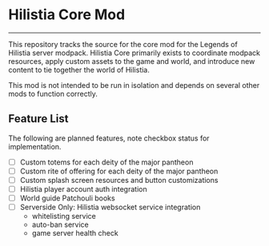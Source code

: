 # Hilistia Core Mod

---

This repository tracks the source for the core mod for the Legends of Hilistia server modpack. Hilistia Core primarily exists to coordinate modpack resources, apply custom assets to the game and world, and introduce new content to tie together the world of Hilistia.

This mod is not intended to be run in isolation and depends on several other mods to function correctly.

## Feature List
The following are planned features, note checkbox status for implementation.

 - [ ] Custom totems for each deity of the major pantheon
 - [ ] Custom rite of offering for each deity of the major pantheon
 - [ ] Custom splash screen resources and button customizations
 - [ ] Hilistia player account auth integration
 - [ ] World guide Patchouli books
 - [ ] Serverside Only: Hilistia websocket service integration
   - whitelisting service
   - auto-ban service
   - game server health check